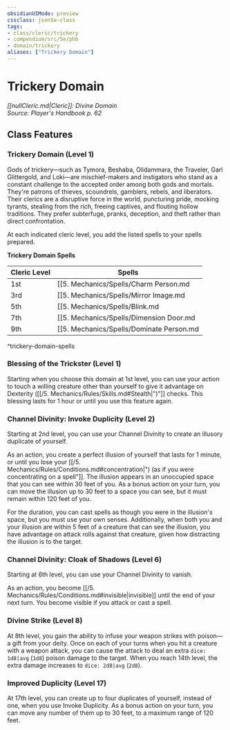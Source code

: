 ```yaml
---
obsidianUIMode: preview
cssclass: json5e-class
tags:
- class/cleric/trickery
- compendium/src/5e/phb
- domain/trickery
aliases: ["Trickery Domain"]
---
```

# Trickery Domain
*[[nullCleric.md|Cleric]]: Divine Domain*  
*Source: Player's Handbook p. 62*  


## Class Features

### Trickery Domain (Level 1)

Gods of trickery—such as Tymora, Beshaba, Olidammara, the Traveler, Garl Glittergold, and Loki—are mischief-makers and instigators who stand as a constant challenge to the accepted order among both gods and mortals. They're patrons of thieves, scoundrels, gamblers, rebels, and liberators. Their clerics are a disruptive force in the world, puncturing pride, mocking tyrants, stealing from the rich, freeing captives, and flouting hollow traditions. They prefer subterfuge, pranks, deception, and theft rather than direct confrontation.

At each indicated cleric level, you add the listed spells to your spells prepared.

**Trickery Domain Spells**

| Cleric Level | Spells |
|--------------|--------|
| 1st | [[5. Mechanics/Spells/Charm Person.md|charm person]], [[5. Mechanics/Spells/Disguise Self.md|disguise self]] |
| 3rd | [[5. Mechanics/Spells/Mirror Image.md|mirror image]], [[5. Mechanics/Spells/Pass Without Trace.md|pass without trace]] |
| 5th | [[5. Mechanics/Spells/Blink.md|blink]], [[5. Mechanics/Spells/Dispel Magic.md|dispel magic]] |
| 7th | [[5. Mechanics/Spells/Dimension Door.md|dimension door]], [[5. Mechanics/Spells/Polymorph.md|polymorph]] |
| 9th | [[5. Mechanics/Spells/Dominate Person.md|dominate person]], [[5. Mechanics/Spells/Modify Memory.md|modify memory]] |
^trickery-domain-spells

### Blessing of the Trickster (Level 1)

Starting when you choose this domain at 1st level, you can use your action to touch a willing creature other than yourself to give it advantage on Dexterity ([[/5. Mechanics/Rules/Skills.md#Stealth|")"]] checks. This blessing lasts for 1 hour or until you use this feature again.

### Channel Divinity: Invoke Duplicity (Level 2)

Starting at 2nd level, you can use your Channel Divinity to create an illusory duplicate of yourself.

As an action, you create a perfect illusion of yourself that lasts for 1 minute, or until you lose your [[/5. Mechanics/Rules/Conditions.md#concentration|") (as if you were concentrating on a spell"]]. The illusion appears in an unoccupied space that you can see within 30 feet of you. As a bonus action on your turn, you can move the illusion up to 30 feet to a space you can see, but it must remain within 120 feet of you.

For the duration, you can cast spells as though you were in the illusion's space, but you must use your own senses. Additionally, when both you and your illusion are within 5 feet of a creature that can see the illusion, you have advantage on attack rolls against that creature, given how distracting the illusion is to the target.

### Channel Divinity: Cloak of Shadows (Level 6)

Starting at 6th level, you can use your Channel Divinity to vanish.

As an action, you become [[/5. Mechanics/Rules/Conditions.md#invisible|invisible]] until the end of your next turn. You become visible if you attack or cast a spell.

### Divine Strike (Level 8)

At 8th level, you gain the ability to infuse your weapon strikes with poison—a gift from your deity. Once on each of your turns when you hit a creature with a weapon attack, you can cause the attack to deal an extra `dice: 1d8|avg` (`1d8`) poison damage to the target. When you reach 14th level, the extra damage increases to `dice: 2d8|avg` (`2d8`).

### Improved Duplicity (Level 17)

At 17th level, you can create up to four duplicates of yourself, instead of one, when you use Invoke Duplicity. As a bonus action on your turn, you can move any number of them up to 30 feet, to a maximum range of 120 feet.